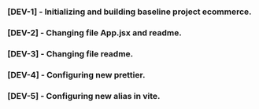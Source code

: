 ### [DEV-1] - Initializing and building baseline project ecommerce.
### [DEV-2] - Changing file App.jsx and readme.
### [DEV-3] - Changing file readme.
### [DEV-4] - Configuring new prettier.
### [DEV-5] - Configuring new alias in vite.